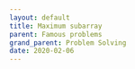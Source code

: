```yaml
---
layout: default
title: Maximum subarray
parent: Famous problems
grand_parent: Problem Solving
date: 2020-02-06
---
```


# 